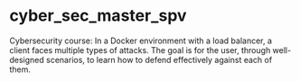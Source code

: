 # cyber_sec_master_spv
Cybersecurity course: In a Docker environment with a load balancer, a client faces multiple types of attacks. The goal is for the user, through well-designed scenarios, to learn how to defend effectively against each of them.
